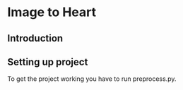 # Image to Heart 


## Introduction


## Setting up project
To get the project working you have to run preprocess.py. 


##